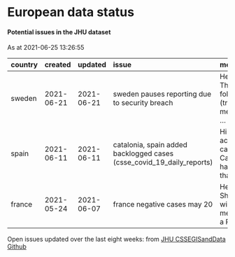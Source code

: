 European data status
================

#### Potential issues in the JHU dataset

As at 2021-06-25 13:26:55

| country | created    | updated    | issue                                                                     | message                                            | url                                                      |
| :------ | :--------- | :--------- | :------------------------------------------------------------------------ | :------------------------------------------------- | :------------------------------------------------------- |
| sweden  | 2021-06-21 | 2021-06-21 | sweden pauses reporting due to security breach                            | Hello all, The following (translated) message is … | <https://github.com/CSSEGISandData/COVID-19/issues/4264> |
| spain   | 2021-06-11 | 2021-06-11 | catalonia, spain added backlogged cases (csse\_covid\_19\_daily\_reports) | Hi all, active cases in Catalonia have more than … | <https://github.com/CSSEGISandData/COVID-19/issues/4219> |
| france  | 2021-05-24 | 2021-06-07 | france negative cases may 20                                              | Hello all, Shortly, we will be merging in a PR th… | <https://github.com/CSSEGISandData/COVID-19/issues/4125> |

Open issues updated over the last eight weeks: from [JHU CSSEGISandData
Github](https://github.com/CSSEGISandData/COVID-19/)
